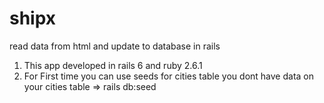 # shipx
read data from html and update to database in rails


1. This app developed in rails 6 and ruby 2.6.1
2. For First time you can use seeds for cities table you dont have data on your cities table => rails db:seed
